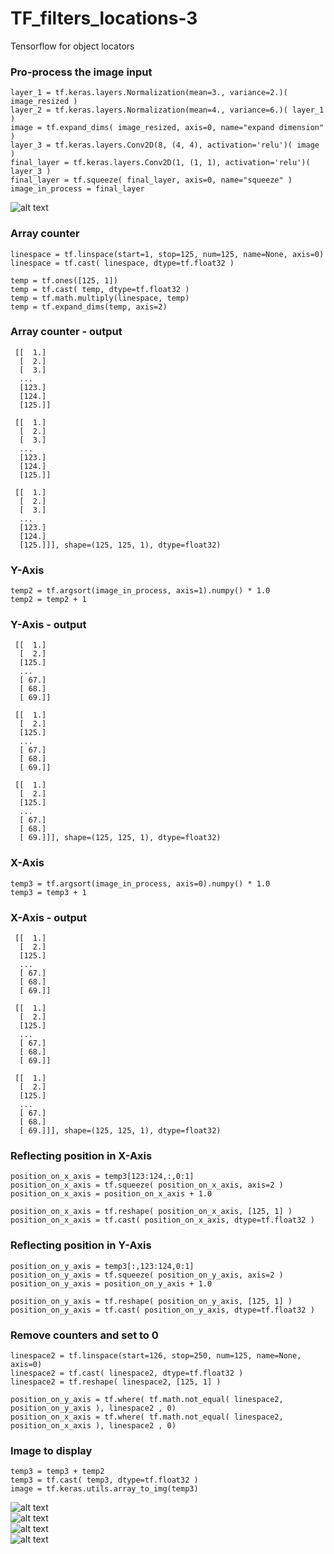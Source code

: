 # TF_filters_locations-3
Tensorflow for object locators

### Pro-process the image input ###

```
layer_1 = tf.keras.layers.Normalization(mean=3., variance=2.)( image_resized )
layer_2 = tf.keras.layers.Normalization(mean=4., variance=6.)( layer_1 )
image = tf.expand_dims( image_resized, axis=0, name="expand dimension" )
layer_3 = tf.keras.layers.Conv2D(8, (4, 4), activation='relu')( image )
final_layer = tf.keras.layers.Conv2D(1, (1, 1), activation='relu')( layer_3 )
final_layer = tf.squeeze( final_layer, axis=0, name="squeeze" )
image_in_process = final_layer
```

![alt text](https://github.com/jkaewprateep/TF_filters_locations-3/blob/main/Image_Filters.gif)</br>

### Array counter ###

```
linespace = tf.linspace(start=1, stop=125, num=125, name=None, axis=0)
linespace = tf.cast( linespace, dtype=tf.float32 )

temp = tf.ones([125, 1])
temp = tf.cast( temp, dtype=tf.float32 )
temp = tf.math.multiply(linespace, temp)
temp = tf.expand_dims(temp, axis=2)
```

### Array counter - output  ###

```
 [[  1.]
  [  2.]
  [  3.]
  ...
  [123.]
  [124.]
  [125.]]

 [[  1.]
  [  2.]
  [  3.]
  ...
  [123.]
  [124.]
  [125.]]

 [[  1.]
  [  2.]
  [  3.]
  ...
  [123.]
  [124.]
  [125.]]], shape=(125, 125, 1), dtype=float32)
```

### Y-Axis ###

```
temp2 = tf.argsort(image_in_process, axis=1).numpy() * 1.0
temp2 = temp2 + 1
```

### Y-Axis - output ###

```
 [[  1.]
  [  2.]
  [125.]
  ...
  [ 67.]
  [ 68.]
  [ 69.]]

 [[  1.]
  [  2.]
  [125.]
  ...
  [ 67.]
  [ 68.]
  [ 69.]]

 [[  1.]
  [  2.]
  [125.]
  ...
  [ 67.]
  [ 68.]
  [ 69.]]], shape=(125, 125, 1), dtype=float32)
```

### X-Axis ###

```
temp3 = tf.argsort(image_in_process, axis=0).numpy() * 1.0
temp3 = temp3 + 1
```

### X-Axis - output ###

```
 [[  1.]
  [  2.]
  [125.]
  ...
  [ 67.]
  [ 68.]
  [ 69.]]

 [[  1.]
  [  2.]
  [125.]
  ...
  [ 67.]
  [ 68.]
  [ 69.]]

 [[  1.]
  [  2.]
  [125.]
  ...
  [ 67.]
  [ 68.]
  [ 69.]]], shape=(125, 125, 1), dtype=float32)
```

### Reflecting position in X-Axis ###

```
position_on_x_axis = temp3[123:124,:,0:1]
position_on_x_axis = tf.squeeze( position_on_x_axis, axis=2 )
position_on_x_axis = position_on_x_axis + 1.0

position_on_x_axis = tf.reshape( position_on_x_axis, [125, 1] )
position_on_x_axis = tf.cast( position_on_x_axis, dtype=tf.float32 )
```

### Reflecting position in Y-Axis ###

```
position_on_y_axis = temp3[:,123:124,0:1]
position_on_y_axis = tf.squeeze( position_on_y_axis, axis=2 )
position_on_y_axis = position_on_y_axis + 1.0

position_on_y_axis = tf.reshape( position_on_y_axis, [125, 1] )
position_on_y_axis = tf.cast( position_on_y_axis, dtype=tf.float32 )
```

### Remove counters and set to 0 ###

```
linespace2 = tf.linspace(start=126, stop=250, num=125, name=None, axis=0)
linespace2 = tf.cast( linespace2, dtype=tf.float32 )
linespace2 = tf.reshape( linespace2, [125, 1] )

position_on_y_axis = tf.where( tf.math.not_equal( linespace2, position_on_y_axis ), linespace2 , 0)
position_on_x_axis = tf.where( tf.math.not_equal( linespace2, position_on_x_axis ), linespace2 , 0)
```

### Image to display ###

```
temp3 = temp3 + temp2
temp3 = tf.cast( temp3, dtype=tf.float32 )
image = tf.keras.utils.array_to_img(temp3)
```

![alt text](https://github.com/jkaewprateep/TF_filters_locations-3/blob/main/SingleObejct_detection.gif)</br>
![alt text](https://github.com/jkaewprateep/TF_filters_locations-3/blob/main/MultipleObject_detection.gif)</br>
![alt text](https://github.com/jkaewprateep/TF_filters_locations-3/blob/main/WaterWorld_GamePlay.gif)</br>
![alt text](https://github.com/jkaewprateep/TF_filters_locations-3/blob/main/Movement_detection.gif)</br>
